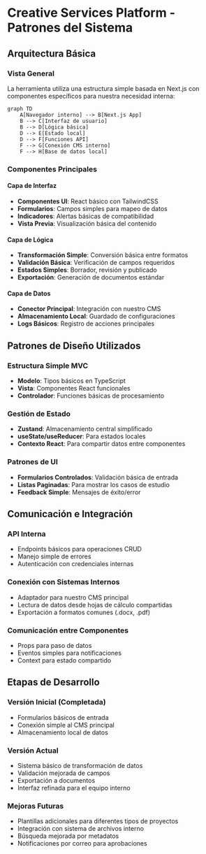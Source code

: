 # Creative Services Platform - Patrones del Sistema

## Arquitectura Básica

### Vista General
La herramienta utiliza una estructura simple basada en Next.js con componentes específicos para nuestra necesidad interna:

```mermaid
graph TD
    A[Navegador interno] --> B[Next.js App]
    B --> C[Interfaz de usuario]
    B --> D[Lógica básica]
    D --> E[Estado local]
    D --> F[Funciones API]
    F --> G[Conexión CMS interno]
    F --> H[Base de datos local]
```

### Componentes Principales

#### Capa de Interfaz
- **Componentes UI**: React básico con TailwindCSS 
- **Formularios**: Campos simples para mapeo de datos
- **Indicadores**: Alertas básicas de compatibilidad
- **Vista Previa**: Visualización básica del contenido

#### Capa de Lógica
- **Transformación Simple**: Conversión básica entre formatos
- **Validación Básica**: Verificación de campos requeridos
- **Estados Simples**: Borrador, revisión y publicado
- **Exportación**: Generación de documentos estándar

#### Capa de Datos
- **Conector Principal**: Integración con nuestro CMS
- **Almacenamiento Local**: Guardado de configuraciones
- **Logs Básicos**: Registro de acciones principales

## Patrones de Diseño Utilizados

### Estructura Simple MVC
- **Modelo**: Tipos básicos en TypeScript
- **Vista**: Componentes React funcionales
- **Controlador**: Funciones básicas de procesamiento

### Gestión de Estado
- **Zustand**: Almacenamiento central simplificado
- **useState/useReducer**: Para estados locales
- **Contexto React**: Para compartir datos entre componentes

### Patrones de UI
- **Formularios Controlados**: Validación básica de entrada
- **Listas Paginadas**: Para mostrar los casos de estudio
- **Feedback Simple**: Mensajes de éxito/error

## Comunicación e Integración

### API Interna
- Endpoints básicos para operaciones CRUD
- Manejo simple de errores
- Autenticación con credenciales internas

### Conexión con Sistemas Internos
- Adaptador para nuestro CMS principal
- Lectura de datos desde hojas de cálculo compartidas
- Exportación a formatos comunes (.docx, .pdf)

### Comunicación entre Componentes
- Props para paso de datos
- Eventos simples para notificaciones
- Context para estado compartido

## Etapas de Desarrollo

### Versión Inicial (Completada)
- Formularios básicos de entrada
- Conexión simple al CMS principal
- Almacenamiento local de datos

### Versión Actual
- Sistema básico de transformación de datos
- Validación mejorada de campos
- Exportación a documentos
- Interfaz refinada para el equipo interno

### Mejoras Futuras
- Plantillas adicionales para diferentes tipos de proyectos
- Integración con sistema de archivos interno
- Búsqueda mejorada por metadatos
- Notificaciones por correo para aprobaciones
